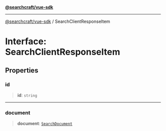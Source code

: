 [**@searchcraft/vue-sdk**](/reference/sdk/js-vue/README.md)

***

[@searchcraft/vue-sdk](/reference/sdk/js-vue/globals.md) / SearchClientResponseItem

# Interface: SearchClientResponseItem

## Properties

### id

> **id**: `string`

***

### document

> **document**: [`SearchDocument`](/reference/sdk/js-vue/interfaces/SearchDocument.md)
